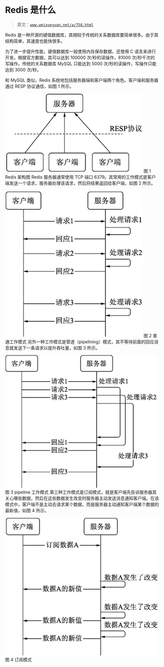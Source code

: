 # Redis 是什么

> 原文：[`www.weixueyuan.net/a/758.html`](http://www.weixueyuan.net/a/758.html)

Redis 是一种开源的键值数据库，其相较于传统的关系数据库要简单很多。由于其结构简单，其速度也能快很多。

为了进一步提升性能，键值数据库一般使用内存保存数据，还使用 C 语言来进行开发。根据官方数据，其可以达到 100000 次/秒的读操作，81000 次/秒千次的写操作。传统的关系数据库 MySQL 只能达到 5000 次/秒的读操作，写操作只能达到 3000 次/秒。

和 MySQL 类似，Redis 系统地包括服务器端和客户端两个角色。客户端和服务器通过 RESP 协议通信，如图 1 所示。

![Redis 架构图](img/6d51219c0e2ea3e4fee48917c8d8d9ad.png)
图 1 Redis 架构图
Redis 服务器通常使用 TCP 端口 6379。其常用的工作模式是客户端发送一个请求，服务器处理该请求，然后将结果返回给客户端，如图 2 所示。

![普通工作模式](img/f330a81ed2acecbfc2a2e04998af038e.png)
图 2 普通工作模式
另外一种工作模式是管道（pipelining）模式，其不等待前面的回应消息就发送下一条请求以提升吞吐量，如图 3 所示。

![pipeline 工作模式](img/866e3eae684be491207420e23e562961.png)
图 3 pipeline 工作模式
第三种工作模式是订阅模式，就是客户端先告诉服务器其关心哪些数据，然后在这些数据发生改变时服务器主动发送消息通知客户端。在该模式中，客户端不是主动去请求某个数据，而是服务器主动通知客户端某个数据的最新值，如图 4 所示。

![订阅模式](img/df5a89182c288315a7e4d07dcf2425e1.png)
图 4 订阅模式